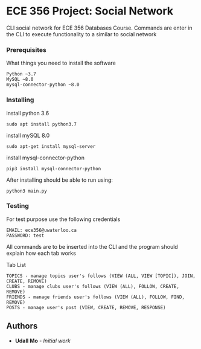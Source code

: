 # ECE 356 Project: Social Network

CLI social network for ECE 356 Databases Course. Commands are enter in the CLI to execute functionality to a similar to social network

### Prerequisites

What things you need to install the software

```
Python ~3.7
MySQL ~8.0
mysql-connector-python ~8.0
```

### Installing
install python 3.6
```
sudo apt install python3.7
```
install mySQL 8.0
```
sudo apt-get install mysql-server
```

install mysql-connector-python
```
pip3 install mysql-connector-python
```

After installing should be able to run using:

```
python3 main.py
```

### Testing
For test purpose use the following credentials
```
EMAIL: ece356@uwaterloo.ca
PASSWORD: test
```

All commands are to be inserted into the CLI and the program should explain how each tab works

Tab List
```
TOPICS - manage topics user's follows (VIEW (ALL, VIEW [TOPIC]), JOIN, CREATE, REMOVE)
CLUBS - manage clubs user's follows (VIEW (ALL), FOLLOW, CREATE, REMOVE)
FRIENDS - manage friends user's follows (VIEW (ALL), FOLLOW, FIND, REMOVE)
POSTS - manage user's post (VIEW, CREATE, REMOVE, RESPONSE)
```

## Authors

* **Udall Mo** - *Initial work*
